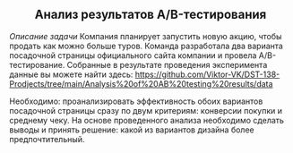 ## <center> **Анализ результатов A/B-тестирования**

*Описание задачи*
Компания планирует запустить новую акцию, чтобы продать как можно больше туров. Команда разработала два варианта посадочной страницы официального сайта компании и провела A/B-тестирование. Собранные в результате проведения эксперимента данные вы можете найти здесь:
https://github.com/Viktor-VK/DST-138-Prodjects/tree/main/Analysis%20of%20AB%20testing%20results/data

Необходимо: проанализировать эффективность обоих вариантов посадочной страницы сразу по двум критериям: конверсии покупки и среднему чеку. На основе проведенного анализа необходимо сделать выводы и принять решение: какой из вариантов дизайна более предпочтительный.

